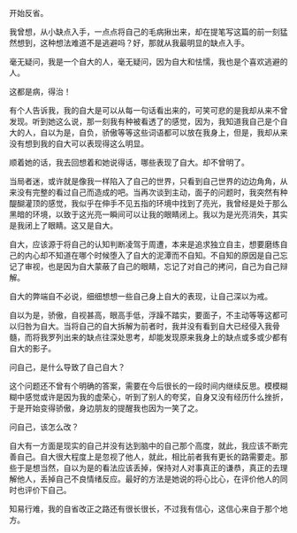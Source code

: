 开始反省。

我曾想，从小缺点入手，一点点将自己的毛病揪出来，却在提笔写这篇的前一刻猛然想到，这种想法难道不是逃避吗？好，那就从我最明显的缺点入手。

毫无疑问，我是一个自大的人，毫无疑问，因为自大和怯懦，我也是个喜欢逃避的人。

这都是病，得治！

有个人告诉我，我的自大是可以从每一句话看出来的，可笑可悲的是我却从来不曾发现。听到她这么说，那一刻我有种被看透了的感觉，因为，我知道我自己是个自大的人，自以为是，自负，骄傲等等这些词语都可以放在我身上，但是，我却从来没有想到我的自大可以表现得这么明显。

顺着她的话，我去回想着和她说得话，哪些表现了自大。却不曾明了。

当局者迷，或许就是像我一样陷入了自己的世界，只看到自己世界的边边角角，从来没有完整的看过自己而造成的吧。当再次谈到主动，面子的问题时，我突然有种醍醐灌顶的感觉，我似乎在伸手不见五指的环境中找到了亮光，我曾经是处于那么黑暗的环境，以致于这光亮一瞬间可以让我的眼睛闭上。我以为是光亮消失，其实是我闭上了眼睛。这又是自大。

自大，应该源于将自己的认知判断凌驾于周遭，本来是追求独立自主，想要磨练自己的内心却不知道在哪个时候堕入了自大的泥潭而不自知。不自知的原因是自己忘记了审视，也是因为自大蒙蔽了自己的眼睛，忘记了对自己的拷问，自己为自己辩解。

自大的弊端自不必说，细细想想一些自己身上自大的表现，让自己深以为戒。

自以为是，骄傲，自视甚高，眼高手低，浮躁不踏实，要面子，不主动等等这都可以归咎为自大。当将自己的自大拆解为前者时，我并没有看到自大已经侵入我骨髓，而将我罗列出来的缺点往深处思考，却能发现原来我身上的缺点或多或少都有自大的影子。

问自己，是什么导致了自己自大？

这个问题还不曾有个明确的答案，需要在今后很长的一段时间内继续反思。模模糊糊中感觉或许是因为我的虚荣心，听到了别人的夸奖，自身又没有经历什么挫折，于是开始变得骄傲，身边朋友的提醒我也因为一笑了之。

问自己，该怎么改？

自大有一方面是现实的自己并没有达到脑中的自己那个高度，就此，我应该不断完善自己。自大很大程度上是忽视了他人，就此，相比前者我有更长的路需要走。那些于是想当然，自以为是的看法应该丢掉，保持对人对事真正的谦恭，真正的去理解他人，丢掉自己不良情绪反应。最好的方法是她说的将心比心，在评价他人的同时也评价下自己。

知易行难，我的自省改正之路还有很长很长，不过我有信心，这信心来自于那个地方。